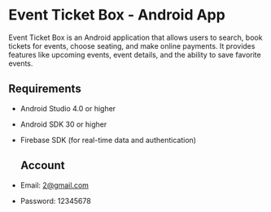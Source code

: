 # Event Ticket Box - Android App

Event Ticket Box is an Android application that allows users to search, book tickets for events, choose seating, and make online payments. It provides features like upcoming events, event details, and the ability to save favorite events.

## Requirements
- Android Studio 4.0 or higher
- Android SDK 30 or higher
- Firebase SDK (for real-time data and authentication)

  ## Account
- Email:  2@gmail.com
- Password: 12345678
